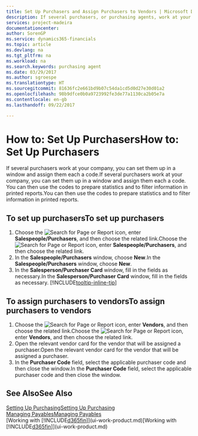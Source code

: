 ```yaml
---
title: Set Up Purchasers and Assign Purchasers to Vendors | Microsoft Docs
description: If several purchasers, or purchasing agents, work at your company, you can organise them for statistical analysis.
services: project-madeira
documentationcenter: 
author: SorenGP
ms.service: dynamics365-financials
ms.topic: article
ms.devlang: na
ms.tgt_pltfrm: na
ms.workload: na
ms.search.keywords: purchasing agent
ms.date: 03/29/2017
ms.author: sgroespe
ms.translationtype: HT
ms.sourcegitcommit: 81636fc2e661bd9b07c54da1cd5d0d27e30d01a2
ms.openlocfilehash: 98b9dfce0b0a9723992fe3de77a1130ca2b05e7a
ms.contentlocale: en-gb
ms.lasthandoff: 09/22/2017

---
```

# <a name="how-to-set-up-purchasers"></a><span data-ttu-id="0ef97-103">How to: Set Up Purchasers</span><span class="sxs-lookup"><span data-stu-id="0ef97-103">How to: Set Up Purchasers</span></span>
<span data-ttu-id="0ef97-104">If several purchasers work at your company, you can set them up in a window and assign them each a code.</span><span class="sxs-lookup"><span data-stu-id="0ef97-104">If several purchasers work at your company, you can set them up in a window and assign them each a code.</span></span> <span data-ttu-id="0ef97-105">You can then use the codes to prepare statistics and to filter information in printed reports.</span><span class="sxs-lookup"><span data-stu-id="0ef97-105">You can then use the codes to prepare statistics and to filter information in printed reports.</span></span>

## <a name="to-set-up-purchasers"></a><span data-ttu-id="0ef97-106">To set up purchasers</span><span class="sxs-lookup"><span data-stu-id="0ef97-106">To set up purchasers</span></span>
1. <span data-ttu-id="0ef97-107">Choose the ![Search for Page or Report](media/ui-search/search_small.png "Search for Page or Report icon") icon, enter **Salespeople/Purchasers**, and then choose the related link.</span><span class="sxs-lookup"><span data-stu-id="0ef97-107">Choose the ![Search for Page or Report](media/ui-search/search_small.png "Search for Page or Report icon") icon, enter **Salespeople/Purchasers**, and then choose the related link.</span></span>
2. <span data-ttu-id="0ef97-108">In the **Salespeople/Purchasers** window, choose **New**.</span><span class="sxs-lookup"><span data-stu-id="0ef97-108">In the **Salespeople/Purchasers** window, choose **New**.</span></span>
3. <span data-ttu-id="0ef97-109">In the **Salesperson/Purchaser Card** window, fill in the fields as necessary.</span><span class="sxs-lookup"><span data-stu-id="0ef97-109">In the **Salesperson/Purchaser Card** window, fill in the fields as necessary.</span></span> [!INCLUDE[tooltip-inline-tip](includes/tooltip-inline-tip_md.md)]

## <a name="to-assign-purchasers-to-vendors"></a><span data-ttu-id="0ef97-110">To assign purchasers to vendors</span><span class="sxs-lookup"><span data-stu-id="0ef97-110">To assign purchasers to vendors</span></span>
1. <span data-ttu-id="0ef97-111">Choose the ![Search for Page or Report](media/ui-search/search_small.png "Search for Page or Report icon") icon, enter **Vendors**, and then choose the related link.</span><span class="sxs-lookup"><span data-stu-id="0ef97-111">Choose the ![Search for Page or Report](media/ui-search/search_small.png "Search for Page or Report icon") icon, enter **Vendors**, and then choose the related link.</span></span>
2. <span data-ttu-id="0ef97-112">Open the relevant vendor card for the vendor that will be assigned a purchaser.</span><span class="sxs-lookup"><span data-stu-id="0ef97-112">Open the relevant vendor card for the vendor that will be assigned a purchaser.</span></span>
3. <span data-ttu-id="0ef97-113">In the **Purchaser Code** field, select the applicable purchaser code and then close the window.</span><span class="sxs-lookup"><span data-stu-id="0ef97-113">In the **Purchaser Code** field, select the applicable purchaser code and then close the window.</span></span>

## <a name="see-also"></a><span data-ttu-id="0ef97-114">See Also</span><span class="sxs-lookup"><span data-stu-id="0ef97-114">See Also</span></span>
[<span data-ttu-id="0ef97-115">Setting Up Purchasing</span><span class="sxs-lookup"><span data-stu-id="0ef97-115">Setting Up Purchasing</span></span>](purchasing-setup-purchasing.md)  
[<span data-ttu-id="0ef97-116">Managing Payables</span><span class="sxs-lookup"><span data-stu-id="0ef97-116">Managing Payables</span></span>](payables-manage-payables.md)  
<span data-ttu-id="0ef97-117">[Working with [!INCLUDE[d365fin](includes/d365fin_md.md)]](ui-work-product.md)</span><span class="sxs-lookup"><span data-stu-id="0ef97-117">[Working with [!INCLUDE[d365fin](includes/d365fin_md.md)]](ui-work-product.md)</span></span>

